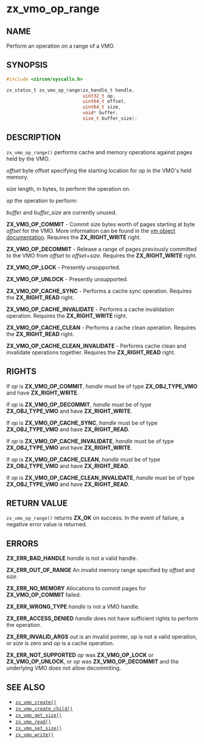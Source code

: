 # zx_vmo_op_range

## NAME

<!-- Updated by update-docs-from-abigen, do not edit. -->

Perform an operation on a range of a VMO.

## SYNOPSIS

<!-- Updated by update-docs-from-abigen, do not edit. -->

```c
#include <zircon/syscalls.h>

zx_status_t zx_vmo_op_range(zx_handle_t handle,
                            uint32_t op,
                            uint64_t offset,
                            uint64_t size,
                            void* buffer,
                            size_t buffer_size);
```

## DESCRIPTION

`zx_vmo_op_range()` performs cache and memory operations against pages held by the VMO.

*offset* byte offset specifying the starting location for *op* in the VMO's held memory.

*size* length, in bytes, to perform the operation on.

*op* the operation to perform:

*buffer* and *buffer_size* are currently unused.

**ZX_VMO_OP_COMMIT** - Commit *size* bytes worth of pages starting at byte *offset* for the VMO.
More information can be found in the [vm object documentation](../objects/vm_object.md).
Requires the **ZX_RIGHT_WRITE** right.

**ZX_VMO_OP_DECOMMIT** - Release a range of pages previously committed to the VMO from *offset* to *offset*+*size*.
Requires the **ZX_RIGHT_WRITE** right.

**ZX_VMO_OP_LOCK** - Presently unsupported.

**ZX_VMO_OP_UNLOCK** - Presently unsupported.

**ZX_VMO_OP_CACHE_SYNC** - Performs a cache sync operation.
Requires the **ZX_RIGHT_READ** right.

**ZX_VMO_OP_CACHE_INVALIDATE** - Performs a cache invalidation operation.
Requires the **ZX_RIGHT_WRITE** right.

**ZX_VMO_OP_CACHE_CLEAN** - Performs a cache clean operation.
Requires the **ZX_RIGHT_READ** right.

**ZX_VMO_OP_CACHE_CLEAN_INVALIDATE** - Performs cache clean and invalidate operations together.
Requires the **ZX_RIGHT_READ** right.


## RIGHTS

<!-- Updated by update-docs-from-abigen, do not edit. -->

If *op* is **ZX_VMO_OP_COMMIT**, *handle* must be of type **ZX_OBJ_TYPE_VMO** and have **ZX_RIGHT_WRITE**.

If *op* is **ZX_VMO_OP_DECOMMIT**, *handle* must be of type **ZX_OBJ_TYPE_VMO** and have **ZX_RIGHT_WRITE**.

If *op* is **ZX_VMO_OP_CACHE_SYNC**, *handle* must be of type **ZX_OBJ_TYPE_VMO** and have **ZX_RIGHT_READ**.

If *op* is **ZX_VMO_OP_CACHE_INVALIDATE**, *handle* must be of type **ZX_OBJ_TYPE_VMO** and have **ZX_RIGHT_WRITE**.

If *op* is **ZX_VMO_OP_CACHE_CLEAN**, *handle* must be of type **ZX_OBJ_TYPE_VMO** and have **ZX_RIGHT_READ**.

If *op* is **ZX_VMO_OP_CACHE_CLEAN_INVALIDATE**, *handle* must be of type **ZX_OBJ_TYPE_VMO** and have **ZX_RIGHT_READ**.

## RETURN VALUE

`zx_vmo_op_range()` returns **ZX_OK** on success. In the event of failure, a negative error
value is returned.

## ERRORS

**ZX_ERR_BAD_HANDLE**  *handle* is not a valid handle.

**ZX_ERR_OUT_OF_RANGE**  An invalid memory range specified by *offset* and *size*.

**ZX_ERR_NO_MEMORY**  Allocations to commit pages for **ZX_VMO_OP_COMMIT** failed.

**ZX_ERR_WRONG_TYPE**  *handle* is not a VMO handle.

**ZX_ERR_ACCESS_DENIED**  *handle* does not have sufficient rights to perform the operation.

**ZX_ERR_INVALID_ARGS**  *out* is an invalid pointer, *op* is not a valid
operation, or *size* is zero and *op* is a cache operation.

**ZX_ERR_NOT_SUPPORTED**  *op* was **ZX_VMO_OP_LOCK** or **ZX_VMO_OP_UNLOCK**, or
*op* was **ZX_VMO_OP_DECOMMIT** and the underlying VMO does not allow decommiting.

## SEE ALSO

 - [`zx_vmo_create()`]
 - [`zx_vmo_create_child()`]
 - [`zx_vmo_get_size()`]
 - [`zx_vmo_read()`]
 - [`zx_vmo_set_size()`]
 - [`zx_vmo_write()`]

<!-- References updated by update-docs-from-abigen, do not edit. -->

[`zx_vmo_create()`]: vmo_create.md
[`zx_vmo_create_child()`]: vmo_create_child.md
[`zx_vmo_get_size()`]: vmo_get_size.md
[`zx_vmo_read()`]: vmo_read.md
[`zx_vmo_set_size()`]: vmo_set_size.md
[`zx_vmo_write()`]: vmo_write.md
